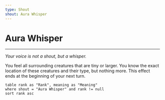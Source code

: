 ```yaml
---
type: Shout
shout: Aura Whisper
---
```

# Aura Whisper
---
*Your voice is not a shout, but a whisper.*

You feel all surrounding creatures that are tiny or larger. You know the exact location of these creatures and their type, but nothing more. This effect ends at the beginning of your next turn.

```dataview
table rank as "Rank", meaning as "Meaning"
where shout = "Aura Whisper" and rank != null
sort rank asc
```